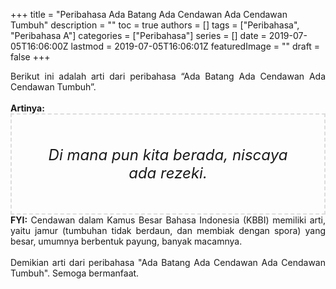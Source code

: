 +++
title = "Peribahasa Ada Batang Ada Cendawan Ada Cendawan Tumbuh"
description = ""
toc = true
authors = []
tags = ["Peribahasa", "Peribahasa A"]
categories = ["Peribahasa"]
series = []
date = 2019-07-05T16:06:00Z
lastmod = 2019-07-05T16:06:01Z
featuredImage = ""
draft = false
+++

<div dir="ltr" style="text-align: left;" trbidi="on"><div style="text-align: justify;">Berikut ini adalah arti dari peribahasa “Ada Batang Ada Cendawan Ada Cendawan Tumbuh”.</div><br /><div style="text-align: justify;"><b>Artinya:</b></div><div style="border: 2px dashed #ddd; font-size: 24px; height: auto; margin: 0 auto; padding: 50px; text-align: center; width: auto;"><i>Di mana pun kita berada, niscaya ada rezeki.</i></div><div style="text-align: justify;"><b>FYI:</b> Cendawan dalam Kamus Besar Bahasa Indonesia (KBBI) memiliki arti, yaitu jamur (tumbuhan tidak berdaun, dan membiak dengan spora) yang besar, umumnya berbentuk payung, banyak macamnya.<br /><br /></div><div style="text-align: justify;">Demikian arti dari peribahasa "Ada Batang Ada Cendawan Ada Cendawan Tumbuh". Semoga bermanfaat.</div></div>
